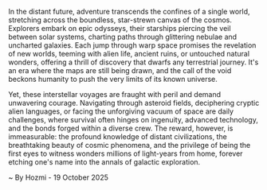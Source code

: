 
In the distant future, adventure transcends the confines of a single world, stretching across the boundless, star-strewn canvas of the cosmos. Explorers embark on epic odysseys, their starships piercing the veil between solar systems, charting paths through glittering nebulae and uncharted galaxies. Each jump through warp space promises the revelation of new worlds, teeming with alien life, ancient ruins, or untouched natural wonders, offering a thrill of discovery that dwarfs any terrestrial journey. It's an era where the maps are still being drawn, and the call of the void beckons humanity to push the very limits of its known universe.

Yet, these interstellar voyages are fraught with peril and demand unwavering courage. Navigating through asteroid fields, deciphering cryptic alien languages, or facing the unforgiving vacuum of space are daily challenges, where survival often hinges on ingenuity, advanced technology, and the bonds forged within a diverse crew. The reward, however, is immeasurable: the profound knowledge of distant civilizations, the breathtaking beauty of cosmic phenomena, and the privilege of being the first eyes to witness wonders millions of light-years from home, forever etching one's name into the annals of galactic exploration.

~ By Hozmi - 19 October 2025
